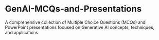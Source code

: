 # GenAI-MCQs-and-Presentations
A comprehensive collection of Multiple Choice Questions (MCQs) and PowerPoint presentations focused on Generative AI concepts, techniques, and applications
